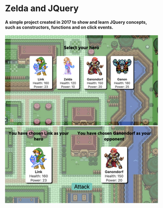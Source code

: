 # Zelda and JQuery

#### A simple project created in 2017 to show and learn JQuery concepts, such as constructors, functions and on click events.

<div align="center">
  <img src="assets/images/readme_images/01.png" alt="create" width="600">
</div>

<div align="center">
  <img src="assets/images/readme_images/02.png" alt="create" width="600">
</div>
